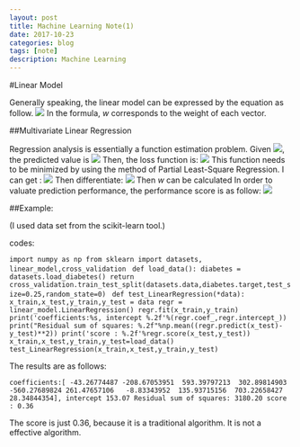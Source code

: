 ```yaml
---
layout: post
title: Machine Learning Note(1)
date: 2017-10-23
categories: blog
tags: [note]
description: Machine Learning
---
```


#Linear Model

Generally speaking, the linear model can be expressed by the equation as follow.
<img src="http://www.forkosh.com/mathtex.cgi? f(\overrightarrow{x})=\overrightarrow{w}\cdot \overrightarrow{x}+b">
In the formula, *w* corresponds to the weight of each vector.


##Multivariate Linear Regression

Regression analysis is essentially a function estimation problem.
Given <img src="http://www.forkosh.com/mathtex.cgi? \overrightarrow{x_{i}}">,
the predicted value is
<img src="http://www.forkosh.com/mathtex.cgi? \overrightarrow{y_{i}}=\overrightarrow{w}\cdot \overrightarrow{x_{i}}+b">
Then, the loss function is:
<img src="http://www.forkosh.com/mathtex.cgi? L(f)=\sum_{N}^{i=1}(\overrightarrow{w}\cdot \overrightarrow{x_{i}}+b-y_{i})
">
This function needs to be minimized by using the method of Partial Least-Square Regression.
I can get :
<img src="http://www.forkosh.com/mathtex.cgi? \overrightarrow{\widetilde{w}}^{\ast }=argmin(\overrightarrow{y}-\overrightarrow{x}\overrightarrow{\widetilde{w}})^{T}(\overrightarrow{y}-\overrightarrow{x}\overrightarrow{\widetilde{w}})">
Then differentiate:
<img src="http://www.forkosh.com/mathtex.cgi? \frac{\partial E_{\overrightarrow{\widetilde{w}}}}{\partial \overrightarrow{\widetilde{w}}}=2\overrightarrow{x}^{T}(\overrightarrow{x}\cdot \overrightarrow{\widetilde{w}}-\overrightarrow{y})=\overrightarrow{0})">
Then *w* can be calculated
In order to valuate prediction performance, the performance score is as follow:
<img src="score=1-\frac{\sum (y_{i}-\widetilde{y}_{i})^{2}}{(y_{i}-\overline{y})^{2}}">


##Example:

(I used data set from the scikit-learn tool.)

codes:

`import numpy as np
from sklearn import datasets, linear_model,cross_validation
`
`def load_data():
	diabetes = datasets.load_diabetes()
	return cross_validation.train_test_split(datasets.data,diabetes.target,test_size=0.25,random_state=0)
`
`def test_LinearRegression(*data):
	x_train,x_test,y_train,y_test = data
	regr = linear_model.LinearRegression()
	regr.fit(x_train,y_train)
	print('coefficients:%s, intercept %.2f'%(regr.coef_,regr.intercept_))
	print("Residual sum of squares: %.2f"%np.mean((regr.predict(x_test)-y_test)**2))
	print('score : %.2f'%regr.score(x_test,y_test))
`
`x_train,x_test,y_train,y_test=load_data()
test_LinearRegression(x_train,x_test,y_train,y_test)
`

The results are as follows:

`coefficients:[ -43.26774487 -208.67053951  593.39797213  302.89814903 -560.27689824
  261.47657106   -8.83343952  135.93715156  703.22658427   28.34844354], intercept 153.07
Residual sum of squares: 3180.20
score : 0.36`

The score is just 0.36, because it is a traditional algorithm. It is not a effective algorithm.

